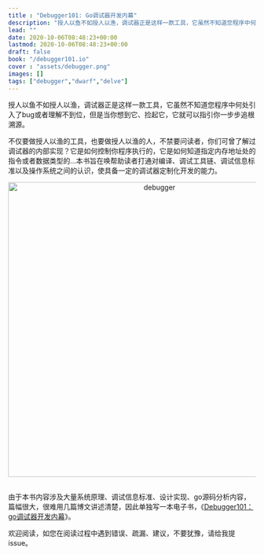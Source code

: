 ```yaml
---
title : "Debugger101: Go调试器开发内幕"
description: "授人以鱼不如授人以渔，调试器正是这样一款工具，它虽然不知道您程序中何处引入了bug或者理解不到位，但是当你想到它、捡起它，它就可以指引你一步步追根溯源。不仅要做授人以渔的工具，也要做授人以渔的人，不禁要问读者，你们可曾了解过调试器的内部实现？它是如何控制你程序执行的，它是如何知道指定内存地址处的指令或者数据类型的…本书旨在唤帮助读者打通对编译、调试工具链、调试信息标准以及操作系统之间的认识，使具备一定的调试器定制化开发的能力。"
lead: ""
date: 2020-10-06T08:48:23+00:00
lastmod: 2020-10-06T08:48:23+00:00
draft: false
book: "/debugger101.io" 
cover : "assets/debugger.png"
images: []
tags: ["debugger","dwarf","delve"]
---
```


授人以鱼不如授人以渔，调试器正是这样一款工具，它虽然不知道您程序中何处引入了bug或者理解不到位，但是当你想到它、捡起它，它就可以指引你一步步追根溯源。

不仅要做授人以渔的工具，也要做授人以渔的人，不禁要问读者，你们可曾了解过调试器的内部实现？它是如何控制你程序执行的，它是如何知道指定内存地址处的指令或者数据类型的…本书旨在唤帮助读者打通对编译、调试工具链、调试信息标准以及操作系统之间的认识，使具备一定的调试器定制化开发的能力。

<div align="center" style="padding-bottom:1rem;">
<img alt="debugger" src="/books/assets/debugger.png" style="width:600px;"/>
</div>

由于本书内容涉及大量系统原理、调试信息标准、设计实现、go源码分析内容，篇幅很大，很难用几篇博文讲述清楚，因此单独写一本电子书，《[Debugger101：go调试器开发内幕](/debugger101.io)》。

欢迎阅读，如您在阅读过程中遇到错误、疏漏、建议，不要犹豫，请给我提issue。